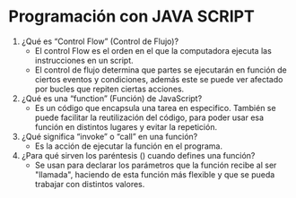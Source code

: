 # Programación con JAVA SCRIPT

1. ¿Qué es “Control Flow” (Control de Flujo)?
   - El control Flow es el orden en el que la computadora ejecuta las instrucciones en un script.
   - El control de flujo determina que partes se ejecutarán en función de ciertos eventos y condiciones, además este se
    puede ver afectado por bucles que repiten ciertas acciones.
3. ¿Qué es una “function” (Función) de JavaScript?
   - Es un código que encapsula una tarea en especifico. También se puede facilitar la reutilización del código, para poder usar esa función en distintos lugares y evitar la repetición.
5. ¿Qué significa “invoke” o “call” en una función?
   - Es la acción de ejecutar la función en el programa.
7. ¿Para qué sirven los paréntesis () cuando defines una función?
   - Se usan para declarar los parámetros que la función recibe al ser "llamada", haciendo de esta función más flexible y que se pueda trabajar con distintos valores.
